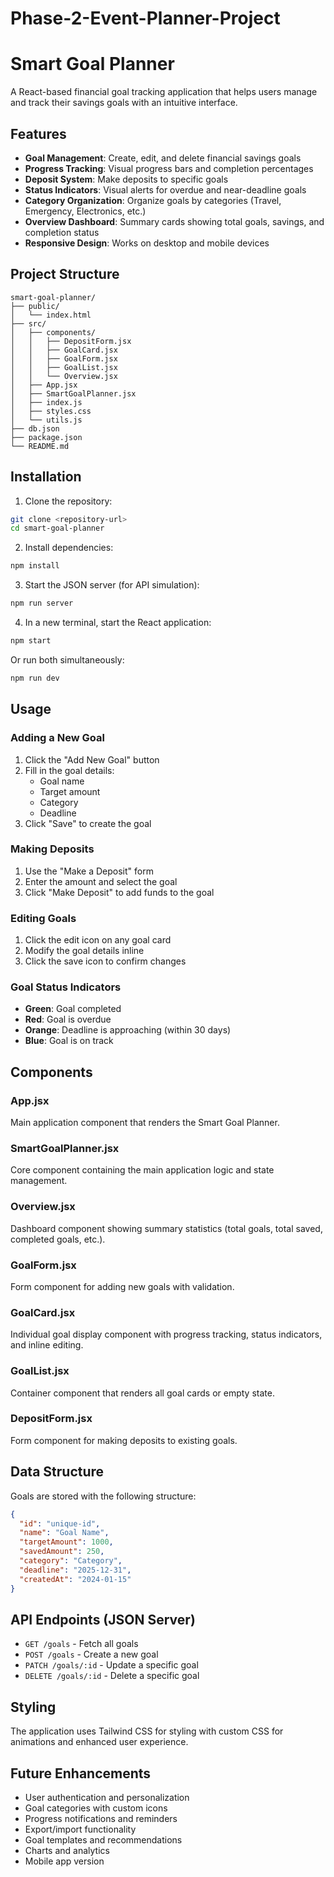 # Phase-2-Event-Planner-Project
# Smart Goal Planner

A React-based financial goal tracking application that helps users manage and track their savings goals with an intuitive interface.

## Features

- **Goal Management**: Create, edit, and delete financial savings goals
- **Progress Tracking**: Visual progress bars and completion percentages
- **Deposit System**: Make deposits to specific goals
- **Status Indicators**: Visual alerts for overdue and near-deadline goals
- **Category Organization**: Organize goals by categories (Travel, Emergency, Electronics, etc.)
- **Overview Dashboard**: Summary cards showing total goals, savings, and completion status
- **Responsive Design**: Works on desktop and mobile devices

## Project Structure

```
smart-goal-planner/
├── public/
│   └── index.html
├── src/
│   ├── components/
│   │   ├── DepositForm.jsx
│   │   ├── GoalCard.jsx
│   │   ├── GoalForm.jsx
│   │   ├── GoalList.jsx
│   │   └── Overview.jsx
│   ├── App.jsx
│   ├── SmartGoalPlanner.jsx
│   ├── index.js
│   ├── styles.css
│   └── utils.js
├── db.json
├── package.json
└── README.md
```

## Installation

1. Clone the repository:
```bash
git clone <repository-url>
cd smart-goal-planner
```

2. Install dependencies:
```bash
npm install
```

3. Start the JSON server (for API simulation):
```bash
npm run server
```

4. In a new terminal, start the React application:
```bash
npm start
```

Or run both simultaneously:
```bash
npm run dev
```

## Usage

### Adding a New Goal
1. Click the "Add New Goal" button
2. Fill in the goal details:
   - Goal name
   - Target amount
   - Category
   - Deadline
3. Click "Save" to create the goal

### Making Deposits
1. Use the "Make a Deposit" form
2. Enter the amount and select the goal
3. Click "Make Deposit" to add funds to the goal

### Editing Goals
1. Click the edit icon on any goal card
2. Modify the goal details inline
3. Click the save icon to confirm changes

### Goal Status Indicators
- **Green**: Goal completed
- **Red**: Goal is overdue
- **Orange**: Deadline is approaching (within 30 days)
- **Blue**: Goal is on track

## Components

### App.jsx
Main application component that renders the Smart Goal Planner.

### SmartGoalPlanner.jsx
Core component containing the main application logic and state management.

### Overview.jsx
Dashboard component showing summary statistics (total goals, total saved, completed goals, etc.).

### GoalForm.jsx
Form component for adding new goals with validation.

### GoalCard.jsx
Individual goal display component with progress tracking, status indicators, and inline editing.

### GoalList.jsx
Container component that renders all goal cards or empty state.

### DepositForm.jsx
Form component for making deposits to existing goals.

## Data Structure

Goals are stored with the following structure:
```json
{
  "id": "unique-id",
  "name": "Goal Name",
  "targetAmount": 1000,
  "savedAmount": 250,
  "category": "Category",
  "deadline": "2025-12-31",
  "createdAt": "2024-01-15"
}
```

## API Endpoints (JSON Server)

- `GET /goals` - Fetch all goals
- `POST /goals` - Create a new goal
- `PATCH /goals/:id` - Update a specific goal
- `DELETE /goals/:id` - Delete a specific goal

## Styling

The application uses Tailwind CSS for styling with custom CSS for animations and enhanced user experience.

## Future Enhancements

- User authentication and personalization
- Goal categories with custom icons
- Progress notifications and reminders
- Export/import functionality
- Goal templates and recommendations
- Charts and analytics
- Mobile app version

